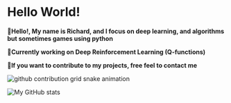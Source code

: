 # Hello World!

**👋Hello!, My name is Richard, and I focus on deep learning, and algorithms but sometimes games using python**

**📌Currently working on Deep Reinforcement Learning (Q-functions)**

**🔗If you want to contribute to my projects, free feel to contact me**

<picture>
  <source media="(prefers-color-scheme: dark)" srcset="https://raw.githubusercontent.com/Ye-Yint-Nyo-Hmine/Ye-Yint-Nyo-Hmine/output/github-contribution-grid-snake-dark.svg">
  <source media="(prefers-color-scheme: light)" srcset="https://raw.githubusercontent.com/Ye-Yint-Nyo-Hmine/Ye-Yint-Nyo-Hmine/output/github-contribution-grid-snake.svg">
  <img alt="github contribution grid snake animation" src="https://raw.githubusercontent.com/Ye-Yint-Nyo-Hmine/Ye-Yint-Nyo-Hmine/output/github-contribution-grid-snake.svg">
</picture>

![My GitHub stats](https://github-readme-stats.vercel.app/api?username=Ye-Yint-Nyo-Hmine&show_icons=true&theme=tokyonight)
